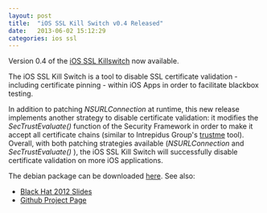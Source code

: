 ```yaml
---
layout: post
title:  "iOS SSL Kill Switch v0.4 Released"
date:   2013-06-02 15:12:29
categories: ios ssl
---
```


Version 0.4 of the [iOS SSL Killswitch][killswitch-blog] now available.

The iOS SSL Kill Switch is a tool to disable SSL certificate validation - including certificate pinning - within iOS Apps in order to facilitate blackbox testing.

In addition to patching _NSURLConnection_ at runtime, this new release implements another strategy to disable certificate validation: it modifies the _SecTrustEvaluate()_ function of the Security Framework in order to make it accept all certificate chains (similar to Intrepidus Group's [trustme][trustme] tool). Overall, with both patching strategies available (_NSURLConnection_ and _SecTrustEvaluate()_ ), the iOS SSL Kill Switch will successfully disable certificate validation on more iOS applications.

The debian package can be downloaded [here][killswitch-dl]. See also:

* [Black Hat 2012 Slides][killswitch-slides]
* [Github Project Page][killswitch-gh]


[killswitch-dl]: https://www.dropbox.com/s/95gm7h89owumywk/com.isecpartners.nabla.sslkillswitch_v0.4-iOS_6.1.deb?dl=1
[killswitch-gh]: https://github.com/iSECPartners/ios-ssl-kill-switch
[killswitch-blog]: /blog/2012/08/12/ios-ssl-kill-switch-released/
[killswitch-slides]: https://github.com/iSECPartners/ios-ssl-kill-switch/blob/master/BH2012_MobileCertificatePinning.pdf?raw=true
[trustme]: http://intrepidusgroup.com/insight/2013/01/scorched-earth-how-to-really-disable-certificate-verification-on-ios/

